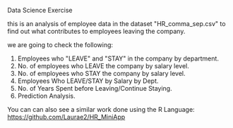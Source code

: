 Data Science Exercise

this is an analysis of employee data in the dataset "HR_comma_sep.csv" to find out what contributes to employees leaving the company.

we are going to check the following:

1. Employees who "LEAVE" and "STAY" in the company by department.
2. No. of employees who LEAVE the company by salary level.
3. No. of employees who STAY the company by salary level.
4. Employees Who LEAVE/STAY by Salary by Dept.
5. No. of Years Spent before Leaving/Continue Staying.
6. Prediction Analysis.


You can can also see a similar work done using the R Language: https://github.com/Laurae2/HR_MiniApp
